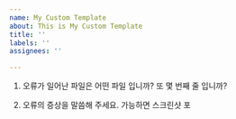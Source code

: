 ```yaml
---
name: My Custom Template
about: This is My Custom Template
title: ''
labels: ''
assignees: ''

---
```


1. 오류가 일어난 파일은 어떤 파일 입니까? 또 몇 번째 줄 입니까?

2. 오류의 증상을 말씀해 주세요. 가능하면 스크린샷 포
